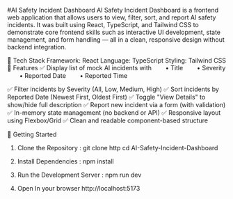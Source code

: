#AI Safety Incident Dashboard
AI Safety Incident Dashboard is a frontend web application that allows users to view, filter, sort, and report AI safety incidents. It was built using React, TypeScript, and Tailwind CSS to demonstrate core frontend skills such as interactive UI development, state management, and form handling — all in a clean, responsive design without backend integration.

🔧 Tech Stack
Framework: React
Language: TypeScript
Styling: Tailwind CSS
🚀 Features
✅ Display list of mock AI incidents with
  • Title
  • Severity
  • Reported Date
  • Reported Time

✅ Filter incidents by Severity (All, Low, Medium, High)
✅ Sort incidents by Reported Date (Newest First, Oldest First)
✅ Toggle "View Details" to show/hide full description
✅ Report new incident via a form (with validation)
✅ In-memory state management (no backend or API)
✅ Responsive layout using Flexbox/Grid
✅ Clean and readable component-based structure

🚀 Getting Started
1. Clone the Repository :
git clone http
cd AI-Safety-Incident-Dashboard

3. Install Dependencies :
   npm install
4.  Run the Development Server : 
   npm run dev
5. Open In your browser
 http://localhost:5173

